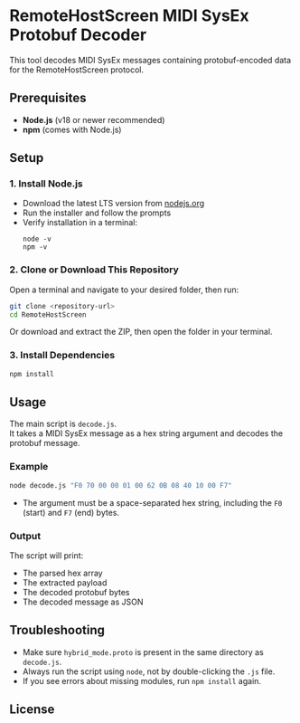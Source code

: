 # RemoteHostScreen MIDI SysEx Protobuf Decoder

This tool decodes MIDI SysEx messages containing protobuf-encoded data for the RemoteHostScreen protocol.

## Prerequisites

- **Node.js** (v18 or newer recommended)
- **npm** (comes with Node.js)

## Setup

### 1. Install Node.js

- Download the latest LTS version from [nodejs.org](https://nodejs.org/)
- Run the installer and follow the prompts
- Verify installation in a terminal:
  ```
  node -v
  npm -v
  ```

### 2. Clone or Download This Repository

Open a terminal and navigate to your desired folder, then run:
```sh
git clone <repository-url>
cd RemoteHostScreen
```
Or download and extract the ZIP, then open the folder in your terminal.

### 3. Install Dependencies

```sh
npm install
```

## Usage

The main script is `decode.js`.  
It takes a MIDI SysEx message as a hex string argument and decodes the protobuf message.

### Example

```sh
node decode.js "F0 70 00 00 01 00 62 0B 08 40 10 00 F7"
```

- The argument must be a space-separated hex string, including the `F0` (start) and `F7` (end) bytes.

### Output

The script will print:
- The parsed hex array
- The extracted payload
- The decoded protobuf bytes
- The decoded message as JSON

## Troubleshooting

- Make sure `hybrid_mode.proto` is present in the same directory as `decode.js`.
- Always run the script using `node`, not by double-clicking the `.js` file.
- If you see errors about missing modules, run `npm install` again.

## License